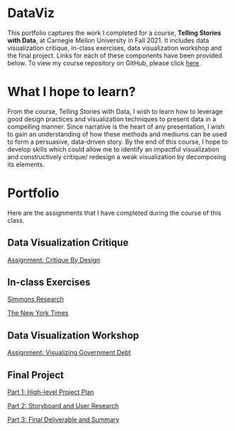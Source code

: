# DataViz

This portfolio captures the work I completed for a course, **Telling Stories with Data**, at Carnegie Mellon University in Fall 2021. It includes data visualization critique, in-class exercises, data visualization workshop and the final project. Links for each of these components have been provided below. To view my course repository on GitHub, please click [here](https://github.com/mhmirza/portfolio).

# What I hope to learn?

From the course, Telling Stories with Data, I wish to learn how to leverage good design practices and visualization techniques to present data in a compelling manner. Since narrative is the heart of any presentation, I wish to gain an understanding of how these methods and mediums can be used to form a persuasive, data-driven story. By the end of this course, I hope to develop skills which could allow me to identify an impactful visualization and constructively critique/ redesign a weak visualization by decomposing its elements. 

# Portfolio

Here are the assignments that I have completed during the course of this class.

## Data Visualization Critique

[Assignment: Critique By Design](/critique-by-design.md)

## In-class Exercises

[Simmons Research](/inclass.md)

[The New York Times](/inclass2.md)

## Data Visualization Workshop

[Assignment: Visualizing Government Debt](/dataviz2.md)

## Final Project

[Part 1: High-level Project Plan](/finalproject1.md) 

[Part 2: Storyboard and User Research](/finalproject2.md) 

[Part 3: Final Deliverable and Summary](/finalproject3.md) 

